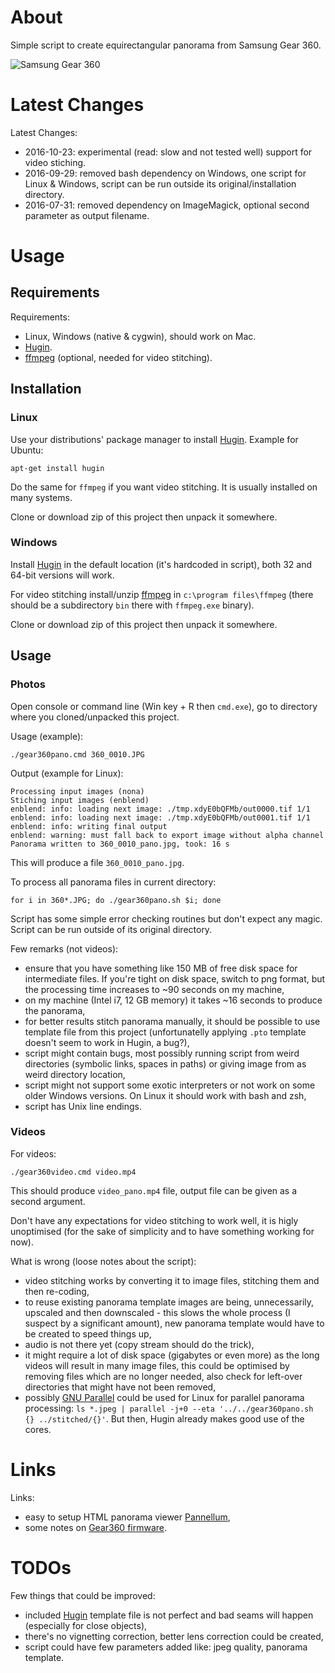 # About

Simple script to create equirectangular panorama from Samsung Gear 360.

![Samsung Gear 360](http://www.samsung.com/us/explore/gear-360/assets/images/gear360.jpg)

# Latest Changes

Latest Changes:

- 2016-10-23: experimental (read: slow and not tested well) support for video stiching.
- 2016-09-29: removed bash dependency on Windows, one script for Linux & Windows, script can be run outside its original/installation directory.
- 2016-07-31: removed dependency on ImageMagick, optional second parameter as output filename.

# Usage

## Requirements

Requirements:

* Linux, Windows (native & cygwin), should work on Mac.
* [Hugin](http://hugin.sourceforge.net/).
* [ffmpeg](https://ffmpeg.org/download.html) (optional, needed for video stitching).

## Installation

### Linux

Use your distributions' package manager to install [Hugin](http://hugin.sourceforge.net/). Example for Ubuntu:

    apt-get install hugin
    
Do the same for ```ffmpeg``` if you want video stitching. It is usually installed on many systems.

Clone or download zip of this project then unpack it somewhere.

### Windows

Install [Hugin](http://hugin.sourceforge.net/) in the default location (it's hardcoded in script), both 32 and 64-bit versions will work.

For video stitching install/unzip [ffmpeg](https://ffmpeg.zeranoe.com/builds/) in ```c:\program files\ffmpeg``` (there should be
a subdirectory ```bin``` there with ```ffmpeg.exe``` binary).

Clone or download zip of this project then unpack it somewhere.

## Usage

### Photos

Open console or command line (Win key + R then ```cmd.exe```), go to directory where you cloned/unpacked this project.

Usage (example):

    ./gear360pano.cmd 360_0010.JPG

Output (example for Linux):

    Processing input images (nona)
    Stiching input images (enblend)
    enblend: info: loading next image: ./tmp.xdyE0bQFMb/out0000.tif 1/1
    enblend: info: loading next image: ./tmp.xdyE0bQFMb/out0001.tif 1/1
    enblend: info: writing final output
    enblend: warning: must fall back to export image without alpha channel
    Panorama written to 360_0010_pano.jpg, took: 16 s

This will produce a file `360_0010_pano.jpg`.

To process all panorama files in current directory:

    for i in 360*.JPG; do ./gear360pano.sh $i; done

Script has some simple error checking routines but don't expect any magic. Script can be run outside of its original directory.

Few remarks (not videos):

* ensure that you have something like 150 MB of free disk space for intermediate files. If you're tight on disk space, switch to png format, but the processing time increases to ~90 seconds on my machine,
* on my machine (Intel i7, 12 GB memory) it takes ~16 seconds to produce the panorama,
* for better results stitch panorama manually, it should be possible to use template file from this project (unfortunatelly applying ```.pto``` template doesn't seem to work in Hugin, a bug?),
* script might contain bugs, most possibly running script from weird directories (symbolic links, spaces in paths) or giving image from as weird directory location,
* script might not support some exotic interpreters or not work on some older Windows versions. On Linux it should work with bash and zsh,
* script has Unix line endings.

### Videos

For videos:

    ./gear360video.cmd video.mp4

This should produce ```video_pano.mp4``` file, output file can be given as a second argument.

Don't have any expectations for video stitching to work well, it is higly unoptimised (for the sake of simplicity and to have
something working for now).

What is wrong (loose notes about the script):

* video stitching works by converting it to image files, stitching them and then re-coding,
* to reuse existing panorama template images are being, unnecessarily, upscaled and then downscaled - this slows the whole process
(I suspect by a significant amount), new panorama template would have to be created to speed things up,
* audio is not there yet (copy stream should do the trick),
* it might require a lot of disk space (gigabytes or even more) as the long videos will result in many image files, this could be
optimised by removing files which are no longer needed, also check for left-over directories that might have not been removed,
* possibly [GNU Parallel](https://www.gnu.org/software/parallel/) could be used for Linux for parallel panorama processing:
```ls *.jpeg | parallel -j+0 --eta '../../gear360pano.sh {} ../stitched/{}'```. But then, Hugin already makes good use of
the cores.

# Links

Links:
* easy to setup HTML panorama viewer [Pannellum](https://pannellum.org/),
* some notes on [Gear360 firmware](https://github.com/ultramango/gear360reveng).

# TODOs

Few things that could be improved:

* included [Hugin](http://hugin.sourceforge.net/) template file is not perfect and bad seams will happen (especially for close objects),
* there's no vignetting correction, better lens correction could be created,
* script could have few parameters added like: jpeg quality, panorama template.
